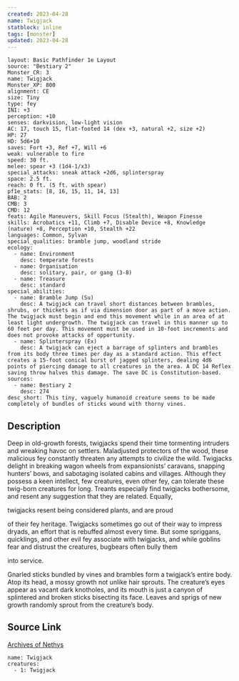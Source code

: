 ```yaml
---
created: 2023-04-28
name: Twigjack
statblock: inline
tags: [monster]
updated: 2023-04-28
---
```

```statblock
layout: Basic Pathfinder 1e Layout
source: "Bestiary 2"
Monster_CR: 3
name: Twigjack
Monster_XP: 800
alignment: CE
size: Tiny
type: fey
INI: +3
perception: +10
senses: darkvision, low-light vision
AC: 17, touch 15, flat-footed 14 (dex +3, natural +2, size +2)
HP: 27
HD: 5d6+10
saves: Fort +3, Ref +7, Will +6
weak: vulnerable to fire
speed: 30 ft.
melee: spear +3 (1d4-1/x3)
special_attacks: sneak attack +2d6, splinterspray
space: 2.5 ft.
reach: 0 ft. (5 ft. with spear)
pf1e_stats: [8, 16, 15, 11, 14, 13]
BAB: 2
CMB: 3
CMD: 12
feats: Agile Maneuvers, Skill Focus (Stealth), Weapon Finesse
skills: Acrobatics +11, Climb +7, Disable Device +8, Knowledge (nature) +8, Perception +10, Stealth +22
languages: Common, Sylvan
special_qualities: bramble jump, woodland stride
ecology:
  - name: Environment
    desc: temperate forests
  - name: Organisation
    desc: solitary, pair, or gang (3-8)
  - name: Treasure
    desc: standard
special_abilities:
  - name: Bramble Jump (Su)
    desc: A twigjack can travel short distances between brambles, shrubs, or thickets as if via dimension door as part of a move action. The twigjack must begin and end this movement while in an area of at least light undergrowth. The twigjack can travel in this manner up to 60 feet per day. This movement must be used in 10-foot increments and does not provoke attacks of opportunity.
  - name: Splinterspray (Ex)
    desc: A twigjack can eject a barrage of splinters and brambles from its body three times per day as a standard action. This effect creates a 15-foot conical burst of jagged splinters, dealing 4d6 points of piercing damage to all creatures in the area. A DC 14 Reflex saving throw halves this damage. The save DC is Constitution-based.
sources:
  - name: Bestiary 2
    desc: 274
desc_short: This tiny, vaguely humanoid creature seems to be made completely of bundles of sticks wound with thorny vines.
```
## Description
Deep in old-growth forests, twigjacks spend their time tormenting intruders and wreaking havoc on settlers. Maladjusted protectors of the wood, these malicious fey constantly threaten any attempts to civilize the wild. Twigjacks delight in breaking wagon wheels from expansionists’ caravans, snapping hunters’ bows, and sabotaging isolated cabins and villages. Although they possess a keen intellect, few creatures, even other fey, can tolerate these twig-born creatures for long. Treants especially find twigjacks bothersome, and resent any suggestion that they are related. Equally, 

twigjacks resent being considered plants, and are proud 

of their fey heritage. Twigjacks sometimes go out of their way to impress dryads, an effort that is rebuffed almost every time. But some spriggans, quicklings, and other evil fey associate with twigjacks, and while goblins fear and distrust the creatures, bugbears often bully them 

into service.

Gnarled sticks bundled by vines and brambles form a twigjack’s entire body. Atop its head, a mossy growth not unlike hair sprouts. The creature’s eyes appear as vacant dark knotholes, and its mouth is just a canyon of splintered and broken sticks bisecting its face. Leaves and sprigs of new growth randomly sprout from the creature’s body.
## Source Link
[Archives of Nethys](https://aonprd.com/MonsterDisplay.aspx?ItemName=Twigjack)
```encounter-table
name: Twigjack
creatures:
  - 1: Twigjack
```
